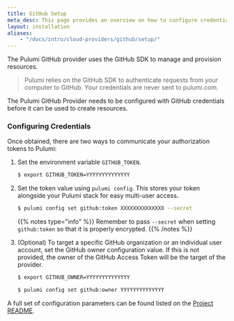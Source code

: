 ```yaml
---
title: GitHub Setup
meta_desc: This page provides an overview on how to configure credentials for the Pulumi GitHub Provider.
layout: installation
aliases:
    - "/docs/intro/cloud-providers/github/setup/"
---
```


The Pulumi GitHub provider uses the GitHub SDK to manage and provision resources.

> Pulumi relies on the GitHub SDK to authenticate requests from your computer to GitHub. Your credentials are never sent
> to pulumi.com.

The Pulumi GitHub Provider needs to be configured with GitHub credentials
before it can be used to create resources.

### Configuring Credentials

Once obtained, there are two ways to communicate your authorization tokens to Pulumi:

1. Set the environment variable `GITHUB_TOKEN`.

    ```bash
    $ export GITHUB_TOKEN=YYYYYYYYYYYYYY
    ```

2. Set the token value using `pulumi config`. This stores your token alongside your Pulumi stack for easy multi-user access.

    ```bash
    $ pulumi config set github:token XXXXXXXXXXXXXX --secret
    ```

    {{% notes type="info" %}}
Remember to pass `--secret` when setting `github:token` so that it is properly encrypted.
    {{% /notes %}}

3. (Optional) To target a specific GitHub organization or an individual user account, set the GitHub owner configuration value. If this is not provided, the owner of the GitHub Access Token will be the target of the provider.

    ```bash
    $ export GITHUB_OWNER=YYYYYYYYYYYYYY
    ```

    ```bash
    $ pulumi config set github:owner YYYYYYYYYYYYYY
    ```

A full set of configuration parameters can be found listed on the [Project README](https://github.com/pulumi/pulumi-github/blob/master/README.md).
